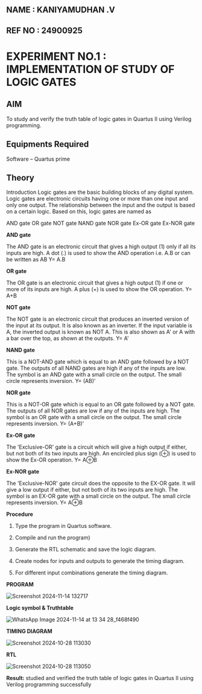 
##  NAME : KANIYAMUDHAN .V
##  REF NO : 24900925
#  EXPERIMENT NO.1 : IMPLEMENTATION OF STUDY OF LOGIC GATES
## AIM

To study and verify the truth table of logic gates in Quartus II using Verilog programming.

## Equipments Required

Software – Quartus prime 

## Theory


Introduction Logic gates are the basic building blocks of any digital system. Logic gates are electronic circuits having one or more than one input and only one output. The relationship between the input and the output is based on a certain logic. Based on this, logic gates are named as

AND gate OR gate NOT gate NAND gate NOR gate Ex-OR gate Ex-NOR gate


**AND gate**


The AND gate is an electronic circuit that gives a high output (1) only if all its inputs are high. A dot (.) is used to show the AND operation i.e. A.B or can be written as AB
Y= A.B


**OR gate** 


The OR gate is an electronic circuit that gives a high output (1) if one or more of its inputs are high. A plus (+) is used to show the OR operation.
Y= A+B


**NOT gate**


The NOT gate is an electronic circuit that produces an inverted version of the input at its output. It is also known as an inverter. If the input variable is A, the inverted output is known as NOT A. This is also shown as A' or A with a bar over the top, as shown at the outputs.
Y= A'

**NAND gate**

This is a NOT-AND gate which is equal to an AND gate followed by a NOT gate. The outputs of all NAND gates are high if any of the inputs are low. The symbol is an AND gate with a small circle on the output. The small circle represents inversion.
Y= (AB)’


**NOR gate**


This is a NOT-OR gate which is equal to an OR gate followed by a NOT gate. The outputs of all NOR gates are low if any of the inputs are high. The symbol is an OR gate with a small circle on the output. The small circle represents inversion.
Y= (A+B)’


**Ex-OR gate**


The 'Exclusive-OR' gate is a circuit which will give a high output if either, but not both of its two inputs are high. An encircled plus sign (⊕) is used to show the Ex-OR operation.
Y= A⊕B


**Ex-NOR gate**

The 'Exclusive-NOR' gate circuit does the opposite to the EX-OR gate. It will give a low output if either, but not both of its two inputs are high. The symbol is an EX-OR gate with a small circle on the output. The small circle represents inversion.
Y= A⊕B

**Procedure** 

1.	Type the program in Quartus software.

2.	Compile and run the program)

3.	Generate the RTL schematic and save the logic diagram.

4.	Create nodes for inputs and outputs to generate the timing diagram.

5.	For different input combinations generate the timing diagram.


**PROGRAM**

![Screenshot 2024-11-14 132717](https://github.com/user-attachments/assets/a2ed2da0-fbc0-46e6-bab9-379071063132)
 
**Logic symbol & Truthtable**

![WhatsApp Image 2024-11-14 at 13 34 28_f468f490](https://github.com/user-attachments/assets/e1d1b134-18ac-4bb8-80cc-c9050846d193)

**TIMING DIAGRAM**

![Screenshot 2024-10-28 113030](https://github.com/user-attachments/assets/6e786b45-d86a-4ba3-92cc-745c5971ef16)

**RTL**

![Screenshot 2024-10-28 113050](https://github.com/user-attachments/assets/4b32a0af-70bc-4f9b-bcc1-928e336ac06a)

**Result:**
studied and verified the truth table of logic gates in Quartus II using Verilog programming successfully

